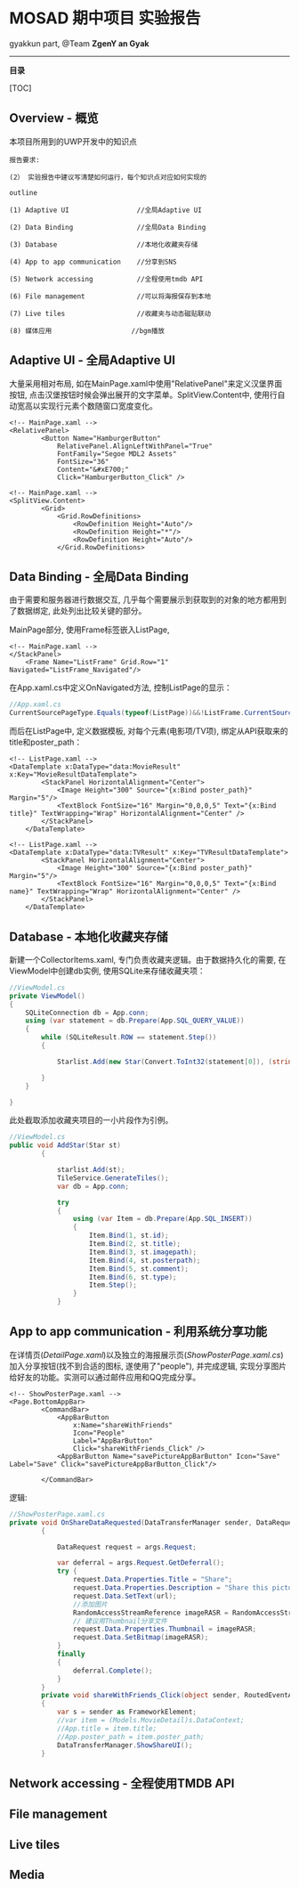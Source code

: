 # MOSAD 期中项目 实验报告

gyakkun part, @Team **ZgenY an Gyak**

----------------------------------------

**目录**

[TOC]

## Overview - 概览

本项目所用到的UWP开发中的知识点

```text
报告要求: 

(2） 实验报告中建议写清楚如何运行，每个知识点对应如何实现的
```

```text
outline

(1) Adaptive UI					//全局Adaptive UI

(2) Data Binding				//全局Data Binding

(3) Database 					//本地化收藏夹存储

(4) App to app communication	//分享到SNS

(5) Network accessing 			//全程使用tmdb API

(6) File management				//可以将海报保存到本地

(7) Live tiles 					//收藏夹与动态磁贴联动

(8) 媒体应用					//bgm播放

```




## Adaptive UI - 全局Adaptive UI

大量采用相对布局, 如在MainPage.xaml中使用"RelativePanel"来定义汉堡界面按钮, 点击汉堡按钮时候会弹出展开的文字菜单。SplitView.Content中, 使用行自动宽高以实现行元素个数随窗口宽度变化。

```xaml
<!-- MainPage.xaml -->
<RelativePanel>
		<Button Name="HamburgerButton" 
			RelativePanel.AlignLeftWithPanel="True"
			FontFamily="Segoe MDL2 Assets"
			FontSize="36" 
			Content="&#xE700;" 
			Click="HamburgerButton_Click" />
```



```xaml
<!-- MainPage.xaml -->
<SplitView.Content>
		<Grid>
			<Grid.RowDefinitions>
				<RowDefinition Height="Auto"/>
				<RowDefinition Height="*"/>
				<RowDefinition Height="Auto"/>
			</Grid.RowDefinitions>
```



## Data Binding - 全局Data Binding

由于需要和服务器进行数据交互, 几乎每个需要展示到获取到的对象的地方都用到了数据绑定, 此处列出比较关键的部分。

MainPage部分, 使用Frame标签嵌入ListPage, 

```xaml
<!-- MainPage.xaml -->
</StackPanel>
	<Frame Name="ListFrame" Grid.Row="1" Navigated="ListFrame_Navigated"/>
```
在App.xaml.cs中定义OnNavigated方法, 控制ListPage的显示：

```c#
//App.xaml.cs
CurrentSourcePageType.Equals(typeof(ListPage))&&!ListFrame.CurrentSourcePageType.Equals(typeof(CollectorItems)) ? Visibility.Visible : Visibility.Collapsed;
```

而后在ListPage中, 定义数据模板, 对每个元素(电影项/TV项), 绑定从API获取来的title和poster_path：

```xaml
<!-- ListPage.xaml -->
<DataTemplate x:DataType="data:MovieResult" x:Key="MovieResultDataTemplate">
		<StackPanel HorizontalAlignment="Center">
			<Image Height="300" Source="{x:Bind poster_path}" Margin="5"/>
			<TextBlock FontSize="16" Margin="0,0,0,5" Text="{x:Bind title}" TextWrapping="Wrap" HorizontalAlignment="Center" />
		</StackPanel>
	</DataTemplate>
```
```xaml
<!-- ListPage.xaml -->
<DataTemplate x:DataType="data:TVResult" x:Key="TVResultDataTemplate">
		<StackPanel HorizontalAlignment="Center">
			<Image Height="300" Source="{x:Bind poster_path}" Margin="5"/>
			<TextBlock FontSize="16" Margin="0,0,0,5" Text="{x:Bind name}" TextWrapping="Wrap" HorizontalAlignment="Center" />
		</StackPanel>
	</DataTemplate>
```



## Database - 本地化收藏夹存储

新建一个CollectorItems.xaml, 专门负责收藏夹逻辑。由于数据持久化的需要, 在ViewModel中创建db实例, 使用SQLite来存储收藏夹项：

```c#
//ViewModel.cs
private ViewModel()
{
    SQLiteConnection db = App.conn;
    using (var statement = db.Prepare(App.SQL_QUERY_VALUE))
    {
        while (SQLiteResult.ROW == statement.Step())
        {

            Starlist.Add(new Star(Convert.ToInt32(statement[0]), (string)statement[1], (string)statement[2], (string)statement[3], (string)statement[4], Convert.ToInt32(statement[5])));

        }
    }

}
```

此处截取添加收藏夹项目的一小片段作为引例。

```c#
//ViewModel.cs
public void AddStar(Star st)
        {

            starlist.Add(st);
            TileService.GenerateTiles();
            var db = App.conn;

            try
            {
                using (var Item = db.Prepare(App.SQL_INSERT))
                {
                    Item.Bind(1, st.id);
                    Item.Bind(2, st.title);
                    Item.Bind(3, st.imagepath);
                    Item.Bind(4, st.posterpath);
                    Item.Bind(5, st.comment);
                    Item.Bind(6, st.type);
                    Item.Step();
                }
            }
```



 ## App to app communication - 利用系统分享功能

在详情页(*DetailPage.xaml*)以及独立的海报展示页(*ShowPosterPage.xaml.cs*)加入分享按钮(找不到合适的图标, 遂使用了"people"), 并完成逻辑, 实现分享图片给好友的功能。实测可以通过邮件应用和QQ完成分享。

```xaml
<!-- ShowPosterPage.xaml -->
<Page.BottomAppBar>
        <CommandBar>
            <AppBarButton
                x:Name="shareWithFriends"
                Icon="People"
                Label="AppBarButton"
                Click="shareWithFriends_Click" />
            <AppBarButton Name="savePictureAppBarButton" Icon="Save" Label="Save" Click="savePictureAppBarButton_Click"/>
            
        </CommandBar>
```

逻辑:

```c#
//ShowPosterPage.xaml.cs
private void OnShareDataRequested(DataTransferManager sender, DataRequestedEventArgs args)
        {

            DataRequest request = args.Request;

            var deferral = args.Request.GetDeferral();
            try {
                request.Data.Properties.Title = "Share";
                request.Data.Properties.Description = "Share this picture.";
                request.Data.SetText(url);
                //添加图片
                RandomAccessStreamReference imageRASR = RandomAccessStreamReference.CreateFromUri(((BitmapImage)image.Source).UriSource);
                // 建议用Thumbnail分享文件
                request.Data.Properties.Thumbnail = imageRASR;
                request.Data.SetBitmap(imageRASR);
            }
            finally
            {
                deferral.Complete();
            }
        }
        private void shareWithFriends_Click(object sender, RoutedEventArgs e)
        {
            var s = sender as FrameworkElement;
            //var item = (Models.MovieDetail)s.DataContext;
            //App.title = item.title;
            //App.poster_path = item.poster_path;
            DataTransferManager.ShowShareUI();
        }
```



 ## Network accessing - 全程使用TMDB API























 ## File management

 ## Live tiles

 ## Media


















